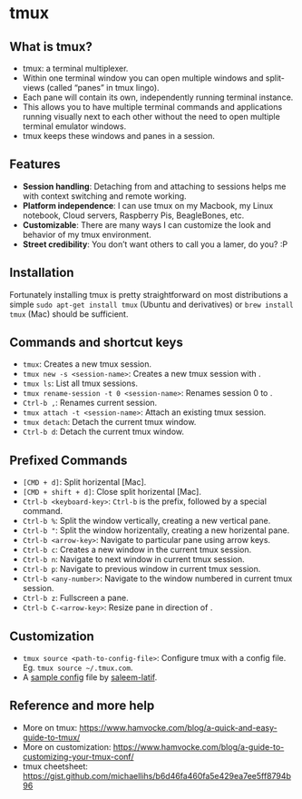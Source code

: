 # tmux

## What is tmux?
- tmux: a terminal multiplexer.
- Within one terminal window you can open multiple windows and split-views (called “panes” in tmux lingo).
- Each pane will contain its own, independently running terminal instance. 
- This allows you to have multiple terminal commands and applications running visually next to each other without the need to open multiple terminal emulator windows.
- tmux keeps these windows and panes in a session.

## Features
- **Session handling**: Detaching from and attaching to sessions helps me with context switching and remote working.
- **Platform independence**: I can use tmux on my Macbook, my Linux notebook, Cloud servers, Raspberry Pis, BeagleBones, etc.
- **Customizable**: There are many ways I can customize the look and behavior of my tmux environment.
- **Street credibility**: You don’t want others to call you a lamer, do you? :P


## Installation
Fortunately installing tmux is pretty straightforward on most distributions 
a simple `sudo apt-get install tmux` (Ubuntu and derivatives) or `brew install tmux` (Mac) should be sufficient.

## Commands and shortcut keys
- `tmux`: Creates a new tmux session.
- `tmux new -s <session-name>`: Creates a new tmux session with <session-name>.
- `tmux ls`: List all tmux sessions.
- `tmux rename-session -t 0 <session-name>`: Renames session 0 to <session-name>.
- `Ctrl-b ,`: Renames current session.
- `tmux attach -t <session-name>`: Attach an existing tmux session.
- `tmux detach`: Detach the current tmux window.
- `Ctrl-b d`: Detach the current tmux window.

## Prefixed Commands 
- `[CMD + d]`: Split horizental [Mac].
- `[CMD + shift + d]`: Close split horizental [Mac].
- `Ctrl-b <keyboard-key>`: `Ctrl-b` is the prefix, followed by a special command.
- `Ctrl-b %`: Split the window vertically, creating a new vertical pane.
- `Ctrl-b "`: Split the window horizentally, creating a new horizental pane. 
- `Ctrl-b <arrow-key>`: Navigate to particular pane using arrow keys.
- `Ctrl-b c`: Creates a new window in the current tmux session.
- `Ctrl-b n`: Navigate to next window in current tmux session.
- `Ctrl-b p`: Navigate to previous window in current tmux session.
- `Ctrl-b <any-number>`: Navigate to the window numbered <any-number> in current tmux session.
- `Ctrl-b z`: Fullscreen a pane.
- `Ctrl-b C-<arrow-key>`: Resize pane in direction of <arrow-key>.

## Customization
- `tmux source <path-to-config-file>`: Configure tmux with a config file. Eg. `tmux source ~/.tmux.com`.
- A [sample config](https://gist.github.com/saleem-latif/3d819db15ce929da05082c4ba1f199f2) file by [saleem-latif](github.com/saleem-latif).


## Reference and more help
- More on tmux: https://www.hamvocke.com/blog/a-quick-and-easy-guide-to-tmux/
- More on customization: https://www.hamvocke.com/blog/a-guide-to-customizing-your-tmux-conf/
- tmux cheetsheet: https://gist.github.com/michaellihs/b6d46fa460fa5e429ea7ee5ff8794b96

